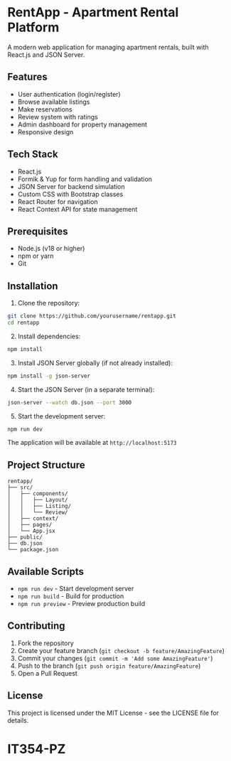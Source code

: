 # RentApp - Apartment Rental Platform

A modern web application for managing apartment rentals, built with React.js and JSON Server.

## Features

- User authentication (login/register)
- Browse available listings
- Make reservations
- Review system with ratings
- Admin dashboard for property management
- Responsive design

## Tech Stack

- React.js
- Formik & Yup for form handling and validation
- JSON Server for backend simulation
- Custom CSS with Bootstrap classes
- React Router for navigation
- React Context API for state management

## Prerequisites

- Node.js (v18 or higher)
- npm or yarn
- Git

## Installation

1. Clone the repository:
```bash
git clone https://github.com/yourusername/rentapp.git
cd rentapp
```

2. Install dependencies:
```bash
npm install
```

3. Install JSON Server globally (if not already installed):
```bash
npm install -g json-server
```

4. Start the JSON Server (in a separate terminal):
```bash
json-server --watch db.json --port 3000
```

5. Start the development server:
```bash
npm run dev
```

The application will be available at `http://localhost:5173`

## Project Structure

```
rentapp/
├── src/
│   ├── components/
│   │   ├── Layout/
│   │   ├── Listing/
│   │   └── Review/
│   ├── context/
│   ├── pages/
│   └── App.jsx
├── public/
├── db.json
└── package.json
```

## Available Scripts

- `npm run dev` - Start development server
- `npm run build` - Build for production
- `npm run preview` - Preview production build

## Contributing

1. Fork the repository
2. Create your feature branch (`git checkout -b feature/AmazingFeature`)
3. Commit your changes (`git commit -m 'Add some AmazingFeature'`)
4. Push to the branch (`git push origin feature/AmazingFeature`)
5. Open a Pull Request

## License

This project is licensed under the MIT License - see the LICENSE file for details.

# IT354-PZ
